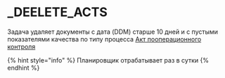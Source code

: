 # \_DEELETE\_ACTS

Задача удаляет документы с дата (DDM) старше 10 дней и с пустыми показателями качества по типу процесса [Акт пооперационного контроля](../../upravlenie-kachestvom/dokumenty-po-uchetu-kachestva/pooperacionnyi-kontrol/akt-pooperacionnogo-kontrolya.md)

{% hint style="info" %}
Планировщик отрабатывает раз в сутки
{% endhint %}
